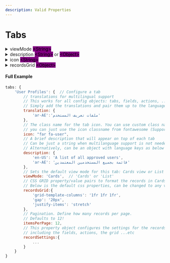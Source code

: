```yaml
---
description: Valid Properties
---
```


# Tabs

<details>

<summary>viewMode <mark style="background-color:purple;">&#x3C;String></mark></summary>

Sets the default view mode for this tab.

#### Values

* "Cards"\
  <mark style="color:blue;">View this tab in Cards Mode</mark>
* "List"\
  <mark style="color:blue;">View this tab in List Mode</mark>&#x20;

</details>

<details>

<summary>description <mark style="background-color:purple;">&#x3C;String></mark> or <mark style="background-color:purple;">&#x3C;Object></mark></summary>

Description text to be displayed on top of the current Tab

#### Values

* \<String>\
  <mark style="color:blue;">Description text to be displayed on top of the current Tab, in all languages</mark>

<!---->

*   \<Object>

    <mark style="color:blue;">An Object containing key/value pairs, with the description for each language.</mark>\ <mark style="color:blue;">Example:</mark>\


    ```
    description: {
      'en-US': 'A list of all approved users',			
      'ar-AE': 'قائمة بجميع المستخدمين المعتمدين'
    }
    ```

</details>

<details>

<summary>icon <mark style="background-color:purple;">&#x3C;String></mark></summary>

Shows an Icon for this Tab to appear above the Tab Name

#### Values

* \<String>\
  <mark style="color:blue;">Classname of the icon. If you include fontawesome, you can add the classname in this property and the icon will appear formatted appropriatley</mark>

</details>

<details>

<summary>recordsGrid <mark style="background-color:purple;">&#x3C;Object></mark></summary>

An Object Literal of CSS GRID properties to arrange the records.



#### Values

*   \<Object>

    <mark style="color:blue;">An Object containing key/value pairs of any valid CSS properties inside a CSS GRID container</mark>\ <mark style="color:blue;">Default (if ommitted):</mark>\


    ```json
    recordsGrid:{				
    	'grid-template-columns': '1fr 1fr 1fr',
    	'gap': '20px',
    	'justify-items': 'stretch'					
    }
    ```

</details>

#### Full Example

```javascript
tabs: {
	'User Profiles': {	// Configure a tab
		// translations for multilingual support
		// This works for all config objects: tabs, fields, actions, ...etc
		// Simply add the translations and pair them up to the language code that is passed to the dashboard in the config object
		translation: {
			'ar-AE':'ملفات تعريف المستخدم'
		},
		// The class name for the tab icon. You can use custom class names (add them to theme.css), or if you include the fontawesome library
		// you can just use the icon classname from fontawesome (Supports fontawesome)
		icon: "far fa-user",
		// A brief description that will appear on top of each tab
		// Can be just a string when multilanguage support is not needed
		// Alternatively, can be an object with language keys as below for multilingual support
		description: {
			'en-US': 'A list of all approved users',
			'ar-AE': 'قائمة بجميع المستخدمين المعتمدين'
		},	
		// Sets the default view mode for this tab: Cards view or List view
		viewMode: 'Cards',	// 'Cards' or 'List'
		// CSS GRID property/value pairs to format the records in Cards view.
		// Below is the default css properties, can be changed to any valid CSS proeprty/value pairs
		recordsGrid:{				
			'grid-template-columns': '1fr 1fr 1fr',
			'gap': '20px',
			'justify-items': 'stretch'					
		},
		// Pagination. Define how many records per page.
		// Defaults to 12!
		itemsPerPage: 12,
		// This property object configures the settings for the records,
		// including the fields, actions, the grid ...etc
		recordSettings:{
			...
		}
	}
}
```
